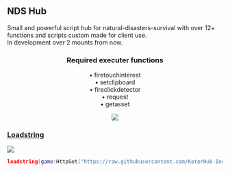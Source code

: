 <div align="left">
  <h2>NDS Hub</h2>
  <p class="discription">Small and powerful script hub for natural-disasters-survival with over 12+ functions and scripts custom made for client use.<br>In development over 2 mounts from now.</p>
</div>
     
<div align="center">
  <h3>Required executer functions</h3>
  <p class="discription">• firetouchinterest<br>• setclipboard<br>• fireclickdetector<br>• request<br>• getasset</p>
  <a href="https://discord.gg/rDEWg4zxcW" target="_blank"><img src="https://img.shields.io/discord/1185906126022266920?logo=discord&label=Bugs%20and%20Reports!&color=eb4034">
</div>

<div align="left">
  <h3>Loadstring</h3>
    <a href="https://discordapp.com/users/1093061434600075364" target="_blank"><img src="https://img.shields.io/badge/Developer-w2pr-blue"></img></a>  
  </img></a>
</div>
     
```lua
loadstring(game:HttpGet("https://raw.githubusercontent.com/KaterHub-Inc/NaturalDisasterSurvival/refs/heads/main/main.lua"))()
```
